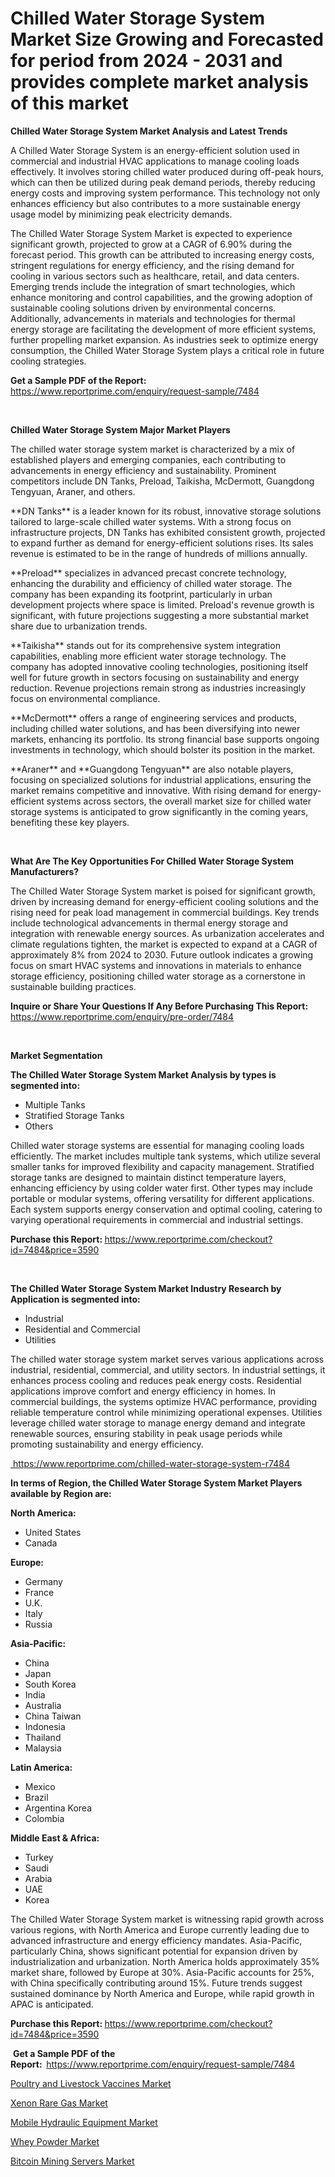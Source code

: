 <p><h1>Chilled Water Storage System Market Size Growing and Forecasted for period from 2024 - 2031 and provides complete market analysis of this market</h1></p><p><strong>Chilled Water Storage System Market Analysis and Latest Trends</strong></p>
<p><p>A Chilled Water Storage System is an energy-efficient solution used in commercial and industrial HVAC applications to manage cooling loads effectively. It involves storing chilled water produced during off-peak hours, which can then be utilized during peak demand periods, thereby reducing energy costs and improving system performance. This technology not only enhances efficiency but also contributes to a more sustainable energy usage model by minimizing peak electricity demands.</p><p>The Chilled Water Storage System Market is expected to experience significant growth, projected to grow at a CAGR of 6.90% during the forecast period. This growth can be attributed to increasing energy costs, stringent regulations for energy efficiency, and the rising demand for cooling in various sectors such as healthcare, retail, and data centers. Emerging trends include the integration of smart technologies, which enhance monitoring and control capabilities, and the growing adoption of sustainable cooling solutions driven by environmental concerns. Additionally, advancements in materials and technologies for thermal energy storage are facilitating the development of more efficient systems, further propelling market expansion. As industries seek to optimize energy consumption, the Chilled Water Storage System plays a critical role in future cooling strategies.</p></p>
<p><strong>Get a Sample PDF of the Report:&nbsp;</strong> <a href="https://www.reportprime.com/enquiry/request-sample/7484">https://www.reportprime.com/enquiry/request-sample/7484</a></p>
<p>&nbsp;</p>
<p><strong>Chilled Water Storage System Major Market Players</strong></p>
<p><p>The chilled water storage system market is characterized by a mix of established players and emerging companies, each contributing to advancements in energy efficiency and sustainability. Prominent competitors include DN Tanks, Preload, Taikisha, McDermott, Guangdong Tengyuan, Araner, and others.</p><p>**DN Tanks** is a leader known for its robust, innovative storage solutions tailored to large-scale chilled water systems. With a strong focus on infrastructure projects, DN Tanks has exhibited consistent growth, projected to expand further as demand for energy-efficient solutions rises. Its sales revenue is estimated to be in the range of hundreds of millions annually.</p><p>**Preload** specializes in advanced precast concrete technology, enhancing the durability and efficiency of chilled water storage. The company has been expanding its footprint, particularly in urban development projects where space is limited. Preload's revenue growth is significant, with future projections suggesting a more substantial market share due to urbanization trends.</p><p>**Taikisha** stands out for its comprehensive system integration capabilities, enabling more efficient water storage technology. The company has adopted innovative cooling technologies, positioning itself well for future growth in sectors focusing on sustainability and energy reduction. Revenue projections remain strong as industries increasingly focus on environmental compliance.</p><p>**McDermott** offers a range of engineering services and products, including chilled water solutions, and has been diversifying into newer markets, enhancing its portfolio. Its strong financial base supports ongoing investments in technology, which should bolster its position in the market.</p><p>**Araner** and **Guangdong Tengyuan** are also notable players, focusing on specialized solutions for industrial applications, ensuring the market remains competitive and innovative. With rising demand for energy-efficient systems across sectors, the overall market size for chilled water storage systems is anticipated to grow significantly in the coming years, benefiting these key players.</p></p>
<p>&nbsp;</p>
<p><strong>What Are The Key Opportunities For Chilled Water Storage System Manufacturers?</strong></p>
<p><p>The Chilled Water Storage System market is poised for significant growth, driven by increasing demand for energy-efficient cooling solutions and the rising need for peak load management in commercial buildings. Key trends include technological advancements in thermal energy storage and integration with renewable energy sources. As urbanization accelerates and climate regulations tighten, the market is expected to expand at a CAGR of approximately 8% from 2024 to 2030. Future outlook indicates a growing focus on smart HVAC systems and innovations in materials to enhance storage efficiency, positioning chilled water storage as a cornerstone in sustainable building practices.</p></p>
<p><strong>Inquire or Share Your Questions If Any Before Purchasing This Report:</strong> <a href="https://www.reportprime.com/enquiry/pre-order/7484">https://www.reportprime.com/enquiry/pre-order/7484</a></p>
<p>&nbsp;</p>
<p><strong>Market Segmentation</strong></p>
<p><strong>The Chilled Water Storage System Market Analysis by types is segmented into:</strong></p>
<p><ul><li>Multiple Tanks</li><li>Stratified Storage Tanks</li><li>Others</li></ul></p>
<p><p>Chilled water storage systems are essential for managing cooling loads efficiently. The market includes multiple tank systems, which utilize several smaller tanks for improved flexibility and capacity management. Stratified storage tanks are designed to maintain distinct temperature layers, enhancing efficiency by using colder water first. Other types may include portable or modular systems, offering versatility for different applications. Each system supports energy conservation and optimal cooling, catering to varying operational requirements in commercial and industrial settings.</p></p>
<p><strong>Purchase this Report:&nbsp;</strong><a href="https://www.reportprime.com/checkout?id=7484&price=3590">https://www.reportprime.com/checkout?id=7484&price=3590</a></p>
<p>&nbsp;</p>
<p><strong>The Chilled Water Storage System Market Industry Research by Application is segmented into:</strong></p>
<p><ul><li>Industrial</li><li>Residential and Commercial</li><li>Utilities</li></ul></p>
<p><p>The chilled water storage system market serves various applications across industrial, residential, commercial, and utility sectors. In industrial settings, it enhances process cooling and reduces peak energy costs. Residential applications improve comfort and energy efficiency in homes. In commercial buildings, the systems optimize HVAC performance, providing reliable temperature control while minimizing operational expenses. Utilities leverage chilled water storage to manage energy demand and integrate renewable sources, ensuring stability in peak usage periods while promoting sustainability and energy efficiency.</p></p>
<p><a href="https://www.reportprime.com/chilled-water-storage-system-r7484">&nbsp;https://www.reportprime.com/chilled-water-storage-system-r7484</a></p>
<p><strong>In terms of Region, the Chilled Water Storage System Market Players available by Region are:</strong></p>
<p>
    <p> <strong> North America: </strong>
        <ul>
            <li>United States</li>
            <li>Canada</li>
        </ul>
        </p> 
    <p> <strong> Europe: </strong>
        <ul>
            <li>Germany</li>
            <li>France</li>
            <li>U.K.</li>
            <li>Italy</li>
            <li>Russia</li>
        </ul>
        </p> 
    <p> <strong> Asia-Pacific: </strong>
        <ul>
            <li>China</li>
            <li>Japan</li>
            <li>South Korea</li>
            <li>India</li>
            <li>Australia</li>
            <li>China Taiwan</li>
            <li>Indonesia</li>
            <li>Thailand</li>
            <li>Malaysia</li>
        </ul>
        </p> 
    <p> <strong> Latin America: </strong>
        <ul>
            <li>Mexico</li>
            <li>Brazil</li>
            <li>Argentina Korea</li>
            <li>Colombia</li>
        </ul>
        </p> 
    <p> <strong> Middle East & Africa: </strong>
        <ul>
            <li>Turkey</li>
            <li>Saudi</li>
            <li>Arabia</li>
            <li>UAE</li>
            <li>Korea</li>
        </ul>
    </p>
    </p>
<p><p>The Chilled Water Storage System market is witnessing rapid growth across various regions, with North America and Europe currently leading due to advanced infrastructure and energy efficiency mandates. Asia-Pacific, particularly China, shows significant potential for expansion driven by industrialization and urbanization. North America holds approximately 35% market share, followed by Europe at 30%. Asia-Pacific accounts for 25%, with China specifically contributing around 15%. Future trends suggest sustained dominance by North America and Europe, while rapid growth in APAC is anticipated.</p></p>
<p><strong>Purchase this Report: </strong><a href="https://www.reportprime.com/checkout?id=7484&price=3590">https://www.reportprime.com/checkout?id=7484&price=3590</a></p>
<p>&nbsp;<strong>Get a Sample PDF of the Report:&nbsp;&nbsp;</strong><a href="https://www.reportprime.com/enquiry/request-sample/7484">https://www.reportprime.com/enquiry/request-sample/7484</a></p>
<p><strong></strong></p>
<p><p><a href="https://issuu.com/reportprime-2/docs/poultry-and-livestock-vaccines-mark_a6e654acf1accf">Poultry and Livestock Vaccines Market</a></p><p><a href="https://issuu.com/reportprime-2/docs/xenon-rare-gas-market-size-2030.ppt_094165bfeaf36f">Xenon Rare Gas Market</a></p><p><a href="https://github.com/JudyWalsh475/Market-Research-Report-List-1/blob/main/mobile-hydraulic-equipment-market.md">Mobile Hydraulic Equipment Market</a></p><p><a href="https://www.linkedin.com/pulse/whey-powder-market-strategic-insights-product-evolution-segmentation-7xfme?trackingId=F%2BfJD%2BxpTpKMvC8%2BPVnHTQ%3D%3D">Whey Powder Market</a></p><p><a href="https://medium.com/@josefahauck/bitcoin-mining-servers-market-trends-a-detailed-study-of-its-market-segmentation-and-analyzing-the-546c65139bb0">Bitcoin Mining Servers Market</a></p></p>
